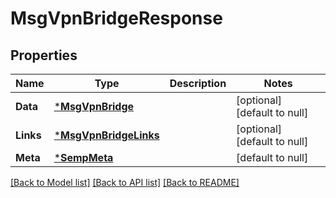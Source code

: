 # MsgVpnBridgeResponse

## Properties
Name | Type | Description | Notes
------------ | ------------- | ------------- | -------------
**Data** | [***MsgVpnBridge**](MsgVpnBridge.md) |  | [optional] [default to null]
**Links** | [***MsgVpnBridgeLinks**](MsgVpnBridgeLinks.md) |  | [optional] [default to null]
**Meta** | [***SempMeta**](SempMeta.md) |  | [default to null]

[[Back to Model list]](../README.md#documentation-for-models) [[Back to API list]](../README.md#documentation-for-api-endpoints) [[Back to README]](../README.md)

